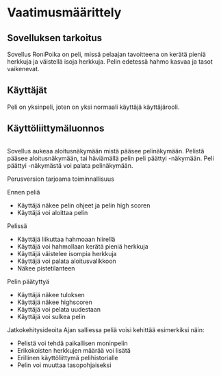 # Vaatimusmäärittely

## Sovelluksen tarkoitus

Sovellus RoniPoika on peli, missä pelaajan tavoitteena on kerätä pieniä herkkuja ja väistellä isoja herkkuja. 
Pelin edetessä hahmo kasvaa ja tasot vaikenevat.

## Käyttäjät

Peli on yksinpeli, joten on yksi normaali käyttäjä käyttäjärooli. 

## Käyttöliittymäluonnos
![]()


Sovellus aukeaa aloitusnäkymään mistä pääsee pelinäkymään. Pelistä pääsee aloitusnäkymään, tai häviämällä pelin peli päättyi -näkymään. Peli päättyi -näkymästä voi palata pelinäkymään.

Perusversion tarjoama toiminnallisuus

Ennen peliä
- Käyttäjä näkee pelin ohjeet ja pelin high scoren
- Käyttäjä voi aloittaa pelin

Pelissä
- Käyttäjä liikuttaa hahmoaan hiirellä
- Käyttäjä voi hahmollaan kerätä pieniä herkkuja
- Käyttäjä väistelee isompia herkkuja
- Käyttäjä voi palata aloitusvalikkoon
- Näkee pistetilanteen

Pelin päätyttyä
- Käyttäjä näkee tuloksen
- Käyttäjä näkee highscoren
- Käyttäjä voi pelata uudestaan
- Käyttäjä voi sulkea pelin

Jatkokehitysideoita
Ajan salliessa peliä voisi kehittää esimerkiksi näin:
- Pelistä voi tehdä paikallisen moninpelin
- Erikokoisten herkkujen määrää voi lisätä 
- Erillinen käyttöliittymä pelihistorialle
- Pelin voi muuttaa tasopohjaiseksi
